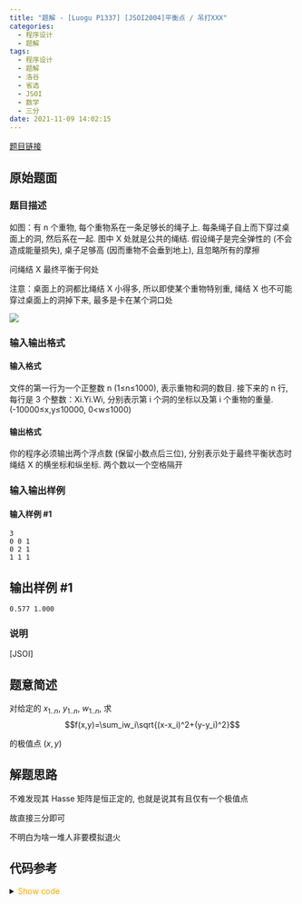 ```yaml
---
title: "题解 - [Luogu P1337] [JSOI2004]平衡点 / 吊打XXX"
categories:
  - 程序设计
  - 题解
tags:
  - 程序设计
  - 题解
  - 洛谷
  - 省选
  - JSOI
  - 数学
  - 三分
date: 2021-11-09 14:02:15
---
```


[题目链接](https://www.luogu.com.cn/problem/P1337)

<!-- more -->

## 原始题面

### 题目描述

如图：有 n 个重物, 每个重物系在一条足够长的绳子上. 每条绳子自上而下穿过桌面上的洞, 然后系在一起. 图中 X 处就是公共的绳结. 假设绳子是完全弹性的 (不会造成能量损失), 桌子足够高 (因而重物不会垂到地上), 且忽略所有的摩擦

问绳结 X 最终平衡于何处

注意：桌面上的洞都比绳结 X 小得多, 所以即使某个重物特别重, 绳结 X 也不可能穿过桌面上的洞掉下来, 最多是卡在某个洞口处

![](1.jpg)

### 输入输出格式

#### 输入格式

文件的第一行为一个正整数 n (1≤n≤1000), 表示重物和洞的数目. 接下来的 n 行, 每行是 3 个整数：Xi.Yi.Wi, 分别表示第 i 个洞的坐标以及第 i 个重物的重量. (-10000≤x,y≤10000, 0<w≤1000)

#### 输出格式

你的程序必须输出两个浮点数 (保留小数点后三位), 分别表示处于最终平衡状态时绳结 X 的横坐标和纵坐标. 两个数以一个空格隔开

### 输入输出样例

#### 输入样例 #1

```input1
3
0 0 1
0 2 1
1 1 1
```

## 输出样例 #1

```output1
0.577 1.000
```

### 说明

[JSOI]

## 题意简述

对给定的 $x_{1..n}$, $y_{1..n}$, $w_{1..n}$, 求
$$f(x,y)=\sum_iw_i\sqrt{(x-x_i)^2+(y-y_i)^2}$$

的极值点 $(x,y)$

## 解题思路

不难发现其 Hasse 矩阵是恒正定的, 也就是说其有且仅有一个极值点

故直接三分即可

不明白为啥一堆人非要模拟退火

## 代码参考

<details>
<summary><font color='orange'>Show code</font></summary>

```cpp
/*
 * @Author: Tifa
 * @LastEditTime: 2021-11-09 14:02:15
 * @Description:
 */
#include <bits/stdc++.h>
using namespace std;

const int N = 1e3 + 5;

#define _for(i, l, r, vals...) for (decltype(l + r) i = (l), ##vals; i <= (r); ++i)

struct Node {
    long double x, y, w;
} a[N];

int n;
inline long double f(const long double& x, const long double& y) {
    long double ans = 0;
    _for(i, 1, n) ans += a[i].w * sqrt((x - a[i].x) * (x - a[i].x) + (y - a[i].y) * (y - a[i].y));
    return ans;
}

long double thry(long double l, long double r, const long double& x) {
    long double loss, _l, _r;
    long double f_l, f_r;
    _for(i, 1, 128) {
        loss = (r - l) / 3;
        _l = l + loss;
        _r = r - loss;
        f_l = f(x, _l);
        f_r = f(x, _r);
        f_l < f_r ? r = _r : l = _l;
    }
    return l + (r - l) / 2;
}
tuple<long double, long double> thr(const long double& l_x, const long double& r_x, const long double& l_y, const long double& r_y) {
    long double l = l_x, r = r_x;
    long double loss, _l, _r;
    long double f_l, f_r;
    long double _yl, _yr;
    _for(i, 1, 128) {
        loss = (r - l) / 3;
        _l = l + loss;
        _r = r - loss;
        f_l = f(_l, _yl = thry(l_y, r_y, _l));
        f_r = f(_r, _yr = thry(l_y, r_y, _r));
        f_l < f_r ? r = _r : l = _l;
    }
    return make_tuple(l + (r - l) / 2, _yl + (_yr - _yl) / 2);
}

int main() {
    cin >> n;
    _for(i, 1, n) cin >> a[i].x >> a[i].y >> a[i].w;
    long double mx = 1e5, Mx = -1e5, my = 1e5, My = -1e5;
    _for(i, 1, n) {
        mx = min(mx, a[i].x);
        Mx = max(Mx, a[i].x);
        my = min(my, a[i].y);
        My = max(My, a[i].y);
    }
    long double x, y;
    tie(x, y) = thr(mx, Mx, my, My);
    cout << fixed << setprecision(3) << x << " " << y;
    return 0;
}
```

</details>

